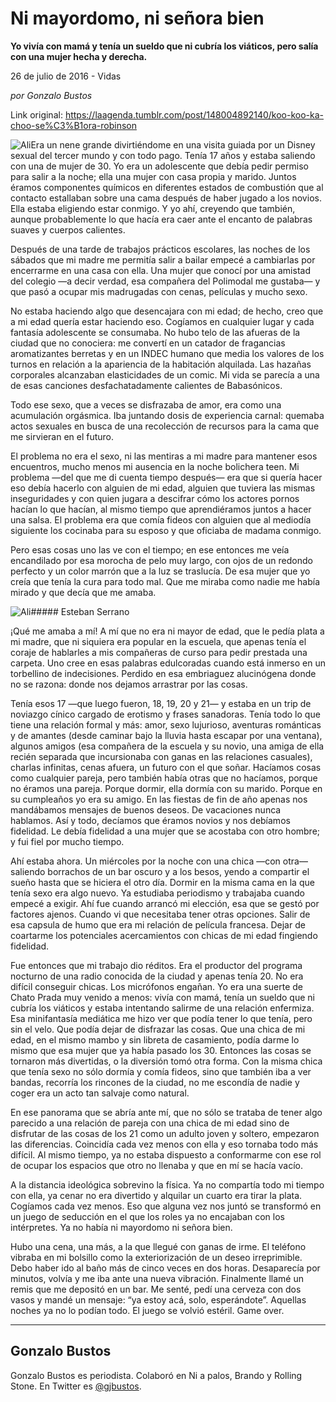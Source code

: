 # Ni mayordomo, ni señora bien

**Yo vivía con mamá y tenía un sueldo que ni cubría los viáticos, pero salía con una mujer hecha y derecha.**

26 de julio de 2016 - Vidas

_por Gonzalo Bustos_

Link original: https://laagenda.tumblr.com/post/148004892140/koo-koo-ka-choo-se%C3%B1ora-robinson

![Ali](https://64.media.tumblr.com/07b780ef007590fcc07beda61d651b6e/tumblr_inline_pk08ob1zuG1t6q87u_500.jpg)Era un nene grande divirtiéndome en una visita guiada por un Disney sexual del tercer mundo y con todo pago. Tenía 17 años y estaba saliendo con una de mujer de 30. Yo era un adolescente que debía pedir permiso para salir a la noche; ella una mujer con casa propia y marido. Juntos éramos componentes químicos en diferentes estados de combustión que al contacto estallaban sobre una cama después de haber jugado a los novios. Ella estaba eligiendo estar conmigo. Y yo ahí, creyendo que también, aunque probablemente lo que hacía era caer ante el encanto de palabras suaves y cuerpos calientes. 


Después de una tarde de trabajos prácticos escolares, las noches de los sábados que mi madre me permitía salir a bailar empecé a cambiarlas por encerrarme en una casa con ella. Una mujer que conocí por una amistad del colegio —a decir verdad, esa compañera del Polimodal me gustaba— y que pasó a ocupar mis madrugadas con cenas, películas y mucho sexo. 


No estaba haciendo algo que desencajara con mi edad; de hecho, creo que a mi edad quería estar haciendo eso. Cogíamos en cualquier lugar y cada fantasía adolescente se consumaba. No hubo telo de las afueras de la ciudad que no conociera: me convertí en un catador de fragancias aromatizantes berretas y en un INDEC humano que media los valores de los turnos en relación a la apariencia de la habitación alquilada. Las hazañas corporales alcanzaban elasticidades de un comic. Mi vida se parecía a una de esas canciones desfachatadamente calientes de Babasónicos. 


Todo ese sexo, que a veces se disfrazaba de amor, era como una acumulación orgásmica. Iba juntando dosis de experiencia carnal: quemaba actos sexuales en busca de una recolección de recursos para la cama que me sirvieran en el futuro. 


El problema no era el sexo, ni las mentiras a mi madre para mantener esos encuentros, mucho menos mi ausencia en la noche bolichera teen. Mi problema —del que me di cuenta tiempo después— era que si quería hacer eso debía hacerlo con alguien de mi edad, alguien que tuviera las mismas inseguridades y con quien jugara a descifrar cómo los actores pornos hacían lo que hacían, al mismo tiempo que aprendiéramos juntos a hacer una salsa. El problema era que comía fideos con alguien que al mediodía siguiente los cocinaba para su esposo y que oficiaba de madama conmigo. 


Pero esas cosas uno las ve con el tiempo; en ese entonces me veía encandilado por esa morocha de pelo muy largo, con ojos de un redondo perfecto y un color marrón que a la luz se traslucía. De esa mujer que yo creía que tenía la cura para todo mal. Que me miraba como nadie me había mirado y que decía que me amaba. 


![Ali](https://64.media.tumblr.com/07b780ef007590fcc07beda61d651b6e/tumblr_inline_pk08ob1zuG1t6q87u_500.jpg)##### Esteban Serrano

¡Qué me amaba a mí! A mí que no era ni mayor de edad, que le pedía plata a mi madre, que ni siquiera era popular en la escuela, que apenas tenía el coraje de hablarles a mis compañeras de curso para pedir prestada una carpeta. Uno cree en esas palabras edulcoradas cuando está inmerso en un torbellino de indecisiones. Perdido en esa embriaguez alucinógena donde no se razona: donde nos dejamos arrastrar por las cosas. 


Tenía esos 17 —que luego fueron, 18, 19, 20 y 21— y estaba en un trip de noviazgo cínico cargado de erotismo y frases sanadoras. Tenía todo lo que tiene una relación formal y más: amor, sexo lujurioso, aventuras románticas y de amantes (desde caminar bajo la lluvia hasta escapar por una ventana), algunos amigos (esa compañera de la escuela y su novio, una amiga de ella recién separada que incursionaba con ganas en las relaciones casuales), charlas infinitas, cenas afuera, un futuro con el que soñar. Hacíamos cosas como cualquier pareja, pero también había otras que no hacíamos, porque no éramos una pareja. Porque dormir, ella dormía con su marido. Porque en su cumpleaños yo era su amigo. En las fiestas de fin de año apenas nos mandábamos mensajes de buenos deseos. De vacaciones nunca hablamos. Así y todo, decíamos que éramos novios y nos debíamos fidelidad. Le debía fidelidad a una mujer que se acostaba con otro hombre; y fui fiel por mucho tiempo. 


Ahí estaba ahora. Un miércoles por la noche con una chica —con otra— saliendo borrachos de un bar oscuro y a los besos, yendo a compartir el sueño hasta que se hiciera el otro día. Dormir en la misma cama en la que tenía sexo era algo nuevo. Ya estudiaba periodismo y trabajaba cuando empecé a exigir. Ahí fue cuando arrancó mi elección, esa que se gestó por factores ajenos. Cuando vi que necesitaba tener otras opciones. Salir de esa capsula de humo que era mi relación de película francesa. Dejar de coartarme los potenciales acercamientos con chicas de mi edad fingiendo fidelidad. 


Fue entonces que mi trabajo dio réditos. Era el productor del programa nocturno de una radio conocida de la ciudad y apenas tenía 20. No era difícil conseguir chicas. Los micrófonos engañan. Yo era una suerte de Chato Prada muy venido a menos: vivía con mamá, tenía un sueldo que ni cubría los viáticos y estaba intentando salirme de una relación enfermiza. Esa minifantasía mediática me hizo ver que podía tener lo que tenía, pero sin el velo. Que podía dejar de disfrazar las cosas. Que una chica de mi edad, en el mismo mambo y sin libreta de casamiento, podía darme lo mismo que esa mujer que ya había pasado los 30. Entonces las cosas se tornaron más divertidas, o la diversión tomó otra forma. Con la misma chica que tenía sexo no sólo dormía y comía fideos, sino que también iba a ver bandas, recorría los rincones de la ciudad, no me escondía de nadie y coger era un acto tan salvaje como natural.


En ese panorama que se abría ante mí, que no sólo se trataba de tener algo parecido a una relación de pareja con una chica de mi edad sino de disfrutar de las cosas de los 21 como un adulto joven y soltero, empezaron las diferencias. Coincidía cada vez menos con ella y eso tornaba todo más difícil. Al mismo tiempo, ya no estaba dispuesto a conformarme con ese rol de ocupar los espacios que otro no llenaba y que en mí se hacía vacío. 


A la distancia ideológica sobrevino la física. Ya no compartía todo mi tiempo con ella, ya cenar no era divertido y alquilar un cuarto era tirar la plata. Cogíamos cada vez menos. Eso que alguna vez nos juntó se transformó en un juego de seducción en el que los roles ya no encajaban con los intérpretes. Ya no había ni mayordomo ni señora bien. 


Hubo una cena, una más, a la que llegué con ganas de irme. El teléfono vibraba en mi bolsillo como la exteriorización de un deseo irreprimible. Debo haber ido al baño más de cinco veces en dos horas. Desaparecía por minutos, volvía y me iba ante una nueva vibración. Finalmente llamé un remis que me depositó en un bar. Me senté, pedí una cerveza con dos vasos y mandé un mensaje: “ya estoy acá, solo, esperándote”. Aquellas noches ya no lo podían todo. El juego se volvió estéril. Game over. 




---

 Gonzalo Bustos
---------------

 Gonzalo Bustos es periodista. Colaboró en Ni a palos, Brando y Rolling Stone. En Twitter es [@gjbustos](https://twitter.com/gjbustos). 

